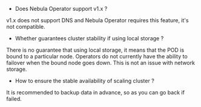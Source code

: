 - Does Nebula Operator support v1.x ?

v1.x does not support DNS and Nebula Operator requires this feature, it's not compatible.

- Whether guarantees cluster stability if using local storage ?

There is no guarantee that using local storage, it means that the POD is bound to a particular node. Operators do not currently have the ability to failover when the bound node goes down. This is not an issue with network storage. 

- How to ensure the stable availability of scaling cluster ?

It is recommended to backup data in advance, so as you can go back if failed. 

